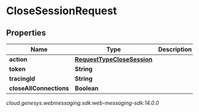 # CloseSessionRequest


## Properties

| Name | Type | Description | Notes |
| ------------ | ------------- | ------------- | ------------- |
| **action** | [**RequestTypeCloseSession**](RequestTypeCloseSession) |  |  |
| **token** | **String** |  |  |
| **tracingId** | **String** |  |  [optional] |
| **closeAllConnections** | **Boolean** |  |  |




_cloud.genesys.webmessaging.sdk:web-messaging-sdk:14.0.0_
